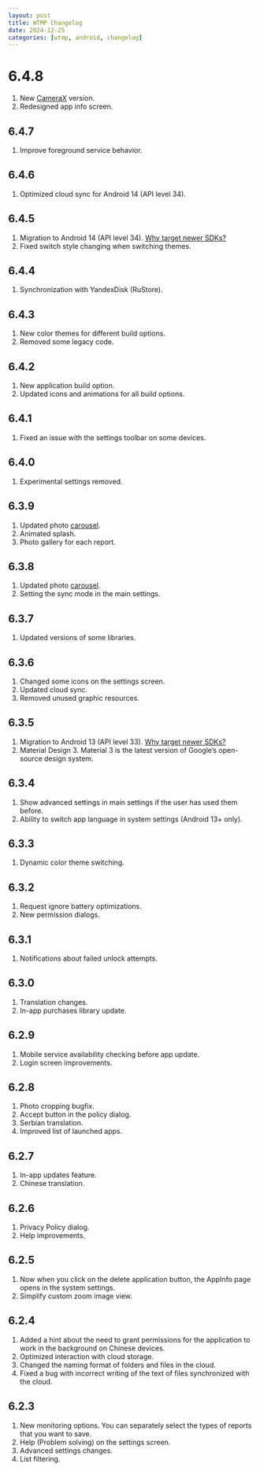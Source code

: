 ```yaml
---
layout: post
title: WTMP Changelog
date: 2024-12-25
categories: [wtmp, android, changelog]
---
```


# 6.4.8

1. New [CameraX](https://developer.android.com/jetpack/androidx/releases/camera) version.
2. Redesigned app info screen.

## 6.4.7

1. Improve foreground service behavior.

## 6.4.6

1. Optimized cloud sync for Android 14 (API level 34).

## 6.4.5

1. Migration to Android 14 (API level 34). [Why target newer SDKs?](https://developer.android.com/google/play/requirements/target-sdk#why-target)
2. Fixed switch style changing when switching themes.

## 6.4.4

1. Synchronization with YandexDisk (RuStore).

## 6.4.3

1. New color themes for different build options.
2. Removed some legacy code.

## 6.4.2

1. New application build option.
2. Updated icons and animations for all build options.

## 6.4.1

1. Fixed an issue with the settings toolbar on some devices.

## 6.4.0

1. Experimental settings removed.

## 6.3.9

1. Updated photo [carousel](https://m3.material.io/components/carousel/overview).
2. Animated splash.
3. Photo gallery for each report.

## 6.3.8

1. Updated photo [carousel](https://m3.material.io/components/carousel/overview).
2. Setting the sync mode in the main settings.

## 6.3.7 

1. Updated versions of some libraries.

## 6.3.6

1. Changed some icons on the settings screen.
2. Updated cloud sync.
3. Removed unused graphic resources.

## 6.3.5

1. Migration to Android 13 (API level 33). [Why target newer SDKs?](https://developer.android.com/google/play/requirements/target-sdk#why-target)
2. Material Design 3. Material 3 is the latest version of Google’s open-source design system.

## 6.3.4

1. Show advanced settings in main settings if the user has used them before.
2. Ability to switch app language in system settings (Android 13+ only).

## 6.3.3

1. Dynamic color theme switching.

## 6.3.2

1. Request ignore battery optimizations.
2. New permission dialogs.

## 6.3.1

1. Notifications about failed unlock attempts.

## 6.3.0

1. Translation changes.
2. In-app purchases library update.

## 6.2.9

1. Mobile service availability checking before app update.
2. Login screen improvements.

## 6.2.8

1. Photo cropping bugfix.
2. Accept button in the policy dialog.
3. Serbian translation.
4. Improved list of launched apps.

## 6.2.7

1. In-app updates feature.
2. Chinese translation.

## 6.2.6

1. Privacy Policy dialog.
2. Help improvements.

## 6.2.5

1. Now when you click on the delete application button, the AppInfo page opens in the system settings.
2. Simplify custom zoom image view.

## 6.2.4

1. Added a hint about the need to grant permissions for the application to work in the background on Chinese devices.
2. Optimized interaction with cloud storage.
3. Changed the naming format of folders and files in the cloud.
4. Fixed a bug with incorrect writing of the text of files synchronized with the cloud.

## 6.2.3

1. New monitoring options. You can separately select the types of reports that you want to save.
2. Help (Problem solving) on the settings screen.
3. Advanced settings changes.
4. List filtering.
